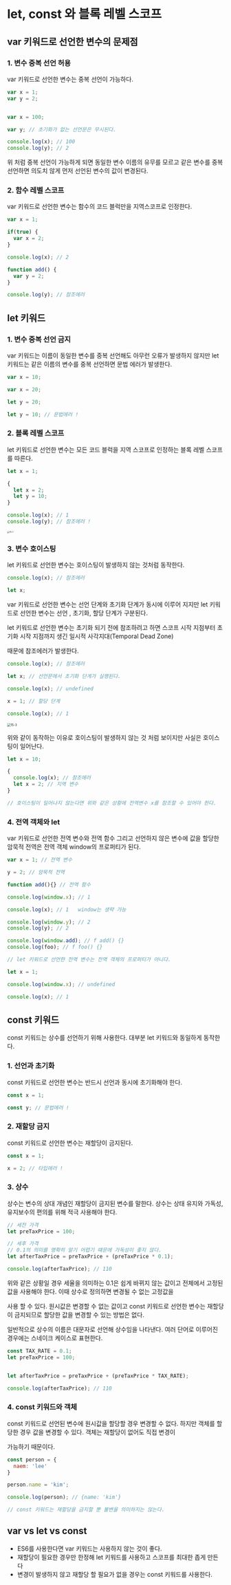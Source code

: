 # let, const 와 블록 레벨 스코프





## var 키워드로 선언한 변수의 문제점



### 1. 변수 중복 선언 허용

var 키워드로 선언한 변수는 중복 선언이 가능하다.

```javascript
var x = 1;
var y = 2;


var x = 100;

var y; // 초기화가 없는 선언문은 무시된다.

console.log(x); // 100
console.log(y); // 2
```

위 처럼 중복 선언이 가능하게 되면 동일한 변수 이름의 유무를 모르고 같은 변수를 중복 선언하면 의도치 않게 먼저 선언된 변수의 값이 변경된다.



### 2. 함수 레벨 스코프

var 키워드로 선언한 변수는 함수의 코드 블럭만을 지역스코프로 인정한다.

```javascript
var x = 1;

if(true) {
  var x = 2;
}

console.log(x); // 2

function add() {
  var y = 2;
}

console.log(y); // 참조에러
```





## let 키워드



### 1. 변수 중복 선언 금지

var 키워드는 이름이 동일한 변수를 중복 선언해도 아무런 오류가 발생하지 않지만 let 키워드는 같은 이름의 변수를 중복 선언하면 문법 에러가 발생한다.

```javascript
var x = 10;

var x = 20;

let y = 20;

let y = 10; // 문법에러 !
```



### 2. 블록 레벨 스코프

let 키워드로 선언한 변수는 모든 코드 블럭을 지역 스코프로 인정하는 블록 레벨 스코프를 따른다.

```javascript
let x = 1;

{
  let x = 2;
  let y = 10;
}

console.log(x); // 1
console.log(y); // 참조에러 !
```

<img src="https://poiemaweb.com/assets/fs-images/15-1.png" alt="15-1" style="zoom: 33%;" />



### 3. 변수 호이스팅

let 키워드로 선언한 변수는 호이스팅이 발생하지 않는 것처럼 동작한다.

```javascript
console.log(x); // 참조에러

let x;
```

var 키워드로 선언한 변수는 선언 단계와 초기화 단계가 동시에 이루어 지지만 let 키워드로 선언한 변수는 선언 , 초기화, 할당 단계가 구분된다.

let 키워드로 선언한 변수는 초기화 되기 전에 참조하려고 하면 스코프 시작 지점부터 초기화 시작 지점까지 생긴 일시적 사각지대(Temporal Dead Zone)

때문에 참조에러가 발생한다.

```javascript
console.log(x); // 참조에러

let x; // 선언문에서 초기화 단계가 실행된다.

console.log(x); // undefined

x = 1; // 할당 단계

console.log(x); // 1
```



<img src="https://poiemaweb.com/assets/fs-images/15-3.png" alt="15-3" style="zoom: 50%;" />

위와 같이 동작하는 이유로 호이스팅이 발생하지 않는 것 처럼 보이지만 사실은 호이스팅이 일어난다.

```javascript
let x = 10;

{
  console.log(x); // 참조에러
  let x = 2; // 지역 변수
}

// 호이스팅이 일어나지 않는다면 위와 같은 상황에 전역변수 x를 참조할 수 있어야 한다.
```



### 4. 전역 객체와 let

var 키워드로 선언한 전역 변수와 전역 함수 그리고 선언하지 않은 변수에 값을 할당한 암묵적 전역은 전역 객체 window의 프로퍼티가 된다.

```javascript
var x = 1; // 전역 변수

y = 2; // 암묵적 전역

function add(){} // 전역 함수

console.log(window.x); // 1

console.log(x); // 1   window는 생략 가능

console.log(window.y); // 2
console.log(y); // 2   

console.log(window.add); // f add() {}
console.log(foo); // f foo() {}

// let 키워드로 선언한 전역 변수는 전역 객체의 프로퍼티가 아니다.

let x = 1;

console.log(window.x); // undefined

console.log(x); // 1
```





## const 키워드



const 키워드는 상수를 선언하기 위해 사용한다.  대부분 let 키워드와 동일하게 동작한다.



### 1. 선언과 초기화

const 키워드로 선언한 변수는 반드시 선언과 동시에 초기화해야 한다.

```javascript
const x = 1;

const y; // 문법에러 !
```



### 2. 재할당 금지

const 키워드로 선언한 변수는 재할당이 금지된다.

```javascript
const x = 1;

x = 2; // 타입에러 !
```



### 3. 상수

상수는 변수의 상대 개념인 재할당이 금지된 변수를 말한다. 상수는 상태 유지와 가독성, 유지보수의 편의를 위해 적극 사용해야 한다.

```javascript
// 세전 가격
let preTaxPrice = 100;

// 세후 가격
// 0.1의 의미를 명확히 알기 어렵기 떄문에 가독성이 좋지 않다.
let afterTaxPrice = preTaxPrice + (preTaxPrice * 0.1);

console.log(afterTaxPrice); // 110
```

위와 같은 상황일 경우 세율을 의미하는 0.1은 쉽게 바뀌지 않는 값이고 전체에서 고정된 값을 사용해야 한다. 이때 상수로 정의하면 변경될 수 없는 고정값을

사용 할 수 있다. 원시값은 변경할 수 없는 값이고 const 키워드로 선언한 변수는 재할당이 금지되므로 할당한 값을 변경할 수 있는 방법은 없다.

일반적으로 상수의 이름은 대문자로 선언해 상수임을 나타낸다. 여러 단어로 이루어진 경우에는 스네이크 케이스로 표현한다.

```javascript
const TAX_RATE = 0.1;
let preTaxPrice = 100;


let afterTaxPrice = preTaxPrice + (preTaxPrice * TAX_RATE);

console.log(afterTaxPrice); // 110
```



### 4. const 키워드와 객체

const 키워드로 선언된 변수에 원시값을 할당할 경우 변경할 수 없다. 하지만 객체를 할당한 경우 값을 변경할 수 있다. 객체는 재할당이 없어도 직접 변경이

가능하기 때문이다.

```javascript
const person = {
  naem: 'lee'
}

person.name = 'kim';

console.log(person); // {name: 'kim'}

// const 키워드는 재할당을 금지할 뿐 불변을 의미하지는 않는다.
```





## var vs let vs const



- ES6를 사용한다면 var 키워드는 사용하지 않는 것이 좋다.
- 재할당이 필요한 경우만 한정해 let 키워드를 사용하고 스코프를 최대한 좁게 만든다
- 변경이 발생하지 않고 재할당 할 필요가 없을 경우는 const 키워드를 사용한다. 